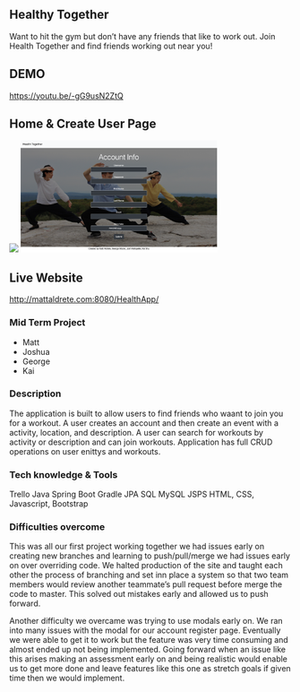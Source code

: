 ## Healthy Together

Want to hit the gym but don’t have any friends that like to work out.
Join Health Together and find friends working out near you!

## DEMO

https://youtu.be/-gG9usN2ZtQ

## Home & Create User Page

<img src="images/Screen%20Shot%202020-02-28%20at%2010.27.18%20PM.png" height="200">
<img src="images/Screen%20Shot%202020-02-28%20at%2010.27.29%20PM.png" height="200">

## Live Website

http://mattaldrete.com:8080/HealthApp/

### Mid Term Project

- Matt
- Joshua
- George
- Kai

### Description

The application is built to allow users to find friends who waant to join you for a workout.
A user creates an account and then create an event with a activity, location, and description.
A user can search for workouts by activity or description and can join workouts.
Application has full CRUD operations on user enittys and workouts.

### Tech knowledge & Tools

Trello
Java
Spring Boot
Gradle
JPA SQL
MySQL
JSPS
HTML, CSS, Javascript, Bootstrap

### Difficulties overcome

This was all our first project working together we had issues early on creating new branches and learning to push/pull/merge we had issues early on over overriding code. We halted production of the site and taught each other the process of branching and set inn place a system so that two team members would review another teammate’s pull request before merge the code to master. This solved out mistakes early and allowed us to push forward.

Another difficulty we overcame was trying to use modals early on. We ran into many issues with the modal for our account register page. Eventually we were able to get it to work but the feature was very time consuming and almost ended up not being implemented. Going forward when an issue like this arises making an assessment early on and being realistic would enable us to get more done and leave features like this one as stretch goals if given time then we would implement.
